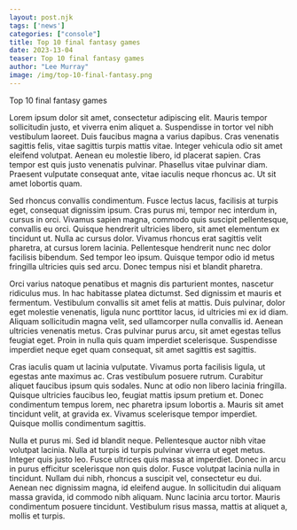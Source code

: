 ```yaml
---
layout: post.njk 
tags: ['news']
categories: ["console"]
title: Top 10 final fantasy games
date: 2023-13-04
teaser: Top 10 final fantasy games
author: "Lee Murray"
image: /img/top-10-final-fantasy.png
---
```


Top 10 final fantasy games

Lorem ipsum dolor sit amet, consectetur adipiscing elit. Mauris tempor sollicitudin justo, et viverra enim aliquet a. Suspendisse in tortor vel nibh vestibulum laoreet. Duis faucibus magna a varius dapibus. Cras venenatis sagittis felis, vitae sagittis turpis mattis vitae. Integer vehicula odio sit amet eleifend volutpat. Aenean eu molestie libero, id placerat sapien. Cras tempor est quis justo venenatis pulvinar. Phasellus vitae pulvinar diam. Praesent vulputate consequat ante, vitae iaculis neque rhoncus ac. Ut sit amet lobortis quam.

Sed rhoncus convallis condimentum. Fusce lectus lacus, facilisis at turpis eget, consequat dignissim ipsum. Cras purus mi, tempor nec interdum in, cursus in orci. Vivamus sapien magna, commodo quis suscipit pellentesque, convallis eu orci. Quisque hendrerit ultricies libero, sit amet elementum ex tincidunt ut. Nulla ac cursus dolor. Vivamus rhoncus erat sagittis velit pharetra, at cursus lorem lacinia. Pellentesque hendrerit nunc nec dolor facilisis bibendum. Sed tempor leo ipsum. Quisque tempor odio id metus fringilla ultricies quis sed arcu. Donec tempus nisi et blandit pharetra.

Orci varius natoque penatibus et magnis dis parturient montes, nascetur ridiculus mus. In hac habitasse platea dictumst. Sed dignissim et mauris et fermentum. Vestibulum convallis sit amet felis at mattis. Duis pulvinar, dolor eget molestie venenatis, ligula nunc porttitor lacus, id ultricies mi ex id diam. Aliquam sollicitudin magna velit, sed ullamcorper nulla convallis id. Aenean ultricies venenatis metus. Cras pulvinar purus arcu, sit amet egestas tellus feugiat eget. Proin in nulla quis quam imperdiet scelerisque. Suspendisse imperdiet neque eget quam consequat, sit amet sagittis est sagittis.

Cras iaculis quam ut lacinia vulputate. Vivamus porta facilisis ligula, ut egestas ante maximus ac. Cras vestibulum posuere rutrum. Curabitur aliquet faucibus ipsum quis sodales. Nunc at odio non libero lacinia fringilla. Quisque ultricies faucibus leo, feugiat mattis ipsum pretium et. Donec condimentum tempus lorem, nec pharetra ipsum lobortis a. Mauris sit amet tincidunt velit, at gravida ex. Vivamus scelerisque tempor imperdiet. Quisque mollis condimentum sagittis.

Nulla et purus mi. Sed id blandit neque. Pellentesque auctor nibh vitae volutpat lacinia. Nulla at turpis id turpis pulvinar viverra ut eget metus. Integer quis justo leo. Fusce ultrices quis massa at imperdiet. Donec in arcu in purus efficitur scelerisque non quis dolor. Fusce volutpat lacinia nulla in tincidunt. Nullam dui nibh, rhoncus a suscipit vel, consectetur eu dui. Aenean nec dignissim magna, id eleifend augue. In sollicitudin dui aliquam massa gravida, id commodo nibh aliquam. Nunc lacinia arcu tortor. Mauris condimentum posuere tincidunt. Vestibulum risus massa, mattis at aliquet a, mollis et turpis.